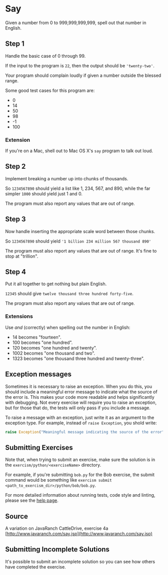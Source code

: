 # Say

Given a number from 0 to 999,999,999,999, spell out that number in English.

## Step 1

Handle the basic case of 0 through 99.

If the input to the program is `22`, then the output should be
`'twenty-two'`.

Your program should complain loudly if given a number outside the
blessed range.

Some good test cases for this program are:

- 0
- 14
- 50
- 98
- -1
- 100

### Extension

If you're on a Mac, shell out to Mac OS X's `say` program to talk out
loud.

## Step 2

Implement breaking a number up into chunks of thousands.

So `1234567890` should yield a list like 1, 234, 567, and 890, while the
far simpler `1000` should yield just 1 and 0.

The program must also report any values that are out of range.

## Step 3

Now handle inserting the appropriate scale word between those chunks.

So `1234567890` should yield `'1 billion 234 million 567 thousand 890'`

The program must also report any values that are out of range.  It's
fine to stop at "trillion".

## Step 4

Put it all together to get nothing but plain English.

`12345` should give `twelve thousand three hundred forty-five`.

The program must also report any values that are out of range.

### Extensions

Use _and_ (correctly) when spelling out the number in English:

- 14 becomes "fourteen".
- 100 becomes "one hundred".
- 120 becomes "one hundred and twenty".
- 1002 becomes "one thousand and two".
- 1323 becomes "one thousand three hundred and twenty-three".

## Exception messages

Sometimes it is necessary to raise an exception. When you do this, you should include a meaningful error message to
indicate what the source of the error is. This makes your code more readable and helps significantly with debugging. Not
every exercise will require you to raise an exception, but for those that do, the tests will only pass if you include
a message.

To raise a message with an exception, just write it as an argument to the exception type. For example, instead of
`raise Exception`, you shold write:

```python
raise Exception("Meaningful message indicating the source of the error")
```

## Submitting Exercises

Note that, when trying to submit an exercise, make sure the solution is in the `exercism/python/<exerciseName>` directory.

For example, if you're submitting `bob.py` for the Bob exercise, the submit command would be something like `exercism submit <path_to_exercism_dir>/python/bob/bob.py`.

For more detailed information about running tests, code style and linting,
please see the [help page](http://exercism.io/languages/python).

## Source

A variation on JavaRanch CattleDrive, exercise 4a [http://www.javaranch.com/say.jsp](http://www.javaranch.com/say.jsp)

## Submitting Incomplete Solutions
It's possible to submit an incomplete solution so you can see how others have completed the exercise.
